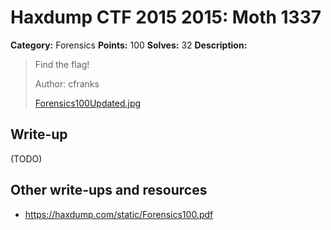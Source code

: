 # Haxdump CTF 2015 2015: Moth 1337

**Category:** Forensics
**Points:** 100
**Solves:** 32
**Description:**

> Find the flag!
> 
> 
> Author: cfranks
> 
> 
> [Forensics100Updated.jpg](./Forensics100Updated.jpg)


## Write-up

(TODO)

## Other write-ups and resources

* <https://haxdump.com/static/Forensics100.pdf>
